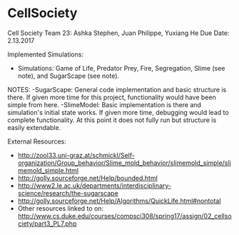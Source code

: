 # CellSociety 
Cell Society Team 23: Ashka Stephen, Juan Philippe, Yuxiang He
Due Date: 2.13.2017

Implemented Simulations:
- Simulations: Game of Life, Predator Prey, Fire, Segregation, Slime (see note), and SugarScape (see note).

NOTES:
-SugarScape: General code implementation and basic structure is there. If given more time for this project, functionality would have been simple from here.
-SlimeModel: Basic implementation is there and simulation's initial state works. If given more time, debugging would lead to complete functionality. At this point it does not fully run but structure is easily extendable.


External Resources:
- http://zool33.uni-graz.at/schmickl/Self-organization/Group_behavior/Slime_mold_behavior/slimemold_simple/slimemold_simple.html
- http://golly.sourceforge.net/Help/bounded.html
- http://www2.le.ac.uk/departments/interdisciplinary-science/research/the-sugarscape
- http://golly.sourceforge.net/Help/Algorithms/QuickLife.html#nontotal
- Other resources linked to on: http://www.cs.duke.edu/courses/compsci308/spring17/assign/02_cellsociety/part3_PL7.php